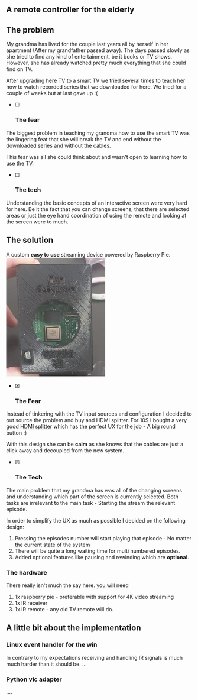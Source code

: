 ## A remote controller for the elderly

## The problem

My grandma has lived for the couple last years all by herself in her apartment (After my grandfather passed away).
The days passed slowly as she tried to find any kind of entertainment, be it books or TV shows. However, she has already watched
pretty much everything that she could find on TV.

After upgrading here TV to a smart TV we tried several times to teach her how to watch recorded series that we downloaded for here.
We tried for a couple of weeks but at last gave up :(

- [ ] ### The fear

The biggest problem in teaching my grandma how to use the smart TV was the lingering feat that she will break the TV and end without the downloaded series and without the cables.

This fear was all she could think about and wasn't open to learning how to use the TV.

- [ ] ### The tech

Understanding the basic concepts of an interactive screen were very hard for here. Be it the fact that you can change screens, that there are selected areas or just the eye hand coordination of  using the remote and looking at the screen were to much.



## The solution

A custom __easy to use__ streaming device powered by Raspberry Pie.
<img src="./docs/finished.png" alt="img" style="zoom:50%;" />

- [x] ### The Fear

Instead of tinkering with the TV input sources and configuration I decided to out source the problem and buy and HDMI splitter.
For 10$ I bought a very good [HDMI splitter](https://www.aliexpress.com/item/32968528447.html?spm=a2g0o.productlist.0.0.d14d25dbiIts0T&algo_pvid=dc94d4b5-a701-400a-9553-aead6fbb13f5&algo_exp_id=dc94d4b5-a701-400a-9553-aead6fbb13f5-0&pdp_ext_f=%7B%22sku_id%22%3A%2212000027261805370%22%7D&pdp_pi=-1%3B35.44%3B-1%3B-1%40salePrice%3BILS%3Bsearch-mainSearch) which has the perfect UX for the job - A big round button :) 

With this design she can be **calm** as she knows that the cables are just a click away and decoupled from the new system.

- [x] ### The Tech

The main problem that my grandma has was all of the changing screens and understanding which part of the screen is currently selected.
Both tasks are irrelevant to the main task - Starting the stream the relevant episode.

In order to simplify the UX as much as possible I decided on the following design:

1. Pressing the episodes number will start playing that episode - No matter the current state of the system
2. There will be quite a long waiting time for multi numbered episodes.
3. Added optional features like pausing and rewinding which are **optional**.



### The hardware

There really isn't much the say here.
you will need 

1. 1x raspberry pie - preferable with support for 4K video streaming
2. 1x IR receiver 
3. 1x IR remote - any old TV remote will do.



## A little bit about the implementation

### Linux event handler for the win

In contrary to my expectations receiving and handling IR signals is much much harder than it should be.
...

### Python vlc adapter

....

